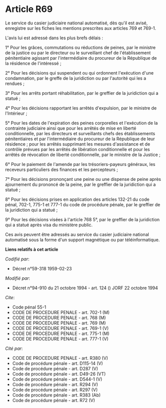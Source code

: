 # Article R69

Le service du casier judiciaire national automatisé, dès qu'il est avisé, enregistre sur les fiches les mentions prescrites
aux articles 769 et 769-1.

L'avis lui est adressé dans les plus brefs délais :

1° Pour les grâces, commutations ou réductions de peines, par le ministre de la justice ou par le directeur ou le surveillant
chef de l'établissement pénitentiaire agissant par l'intermédiaire du procureur de la République de la résidence de
l'intéressé ;

2° Pour les décisions qui suspendent ou qui ordonnent l'exécution d'une condamnation, par le greffe de la juridiction ou par
l'autorité qui les a rendues ;

3° Pour les arrêts portant réhabilitation, par le greffier de la juridiction qui a statué ;

4° Pour les décisions rapportant les arrêtés d'expulsion, par le ministre de l'Intérieur ;

5° Pour les dates de l'expiration des peines corporelles et l'exécution de la contrainte judiciaire ainsi que pour les
arrêtés de mise en liberté conditionnelle, par les directeurs et surveillants chefs des établissements pénitentiaires et par
l'intermédiaire du procureur de la République de leur résidence ; pour les arrêtés supprimant les mesures d'assistance et de
contrôle prévues par les arrêtés de libération conditionnelle et pour les arrêtés de révocation de liberté conditionnelle,
par le ministre de la Justice ;

6° Pour le paiement de l'amende par les trésoriers-payeurs généraux, les receveurs particuliers des finances et les
percepteurs ;

7° Pour les décisions prononçant une peine ou une dispense de peine après ajournement du prononcé de la peine, par le
greffier de la juridiction qui a statué ;

8° Pour les décisions prises en application des articles 132-21 du code pénal, 702-1, 775-1 et 777-1 du code de procédure
pénale, par le greffier de la juridiction qui a statué ;

9° Pour les décisions visées à l'article 768 5°, par le greffier de la juridiction qui a statué après visa du ministère
public.

Ces avis peuvent être adressés au service du casier judiciaire national automatisé sous la forme d'un support magnétique ou
par téléinformatique.

**Liens relatifs à cet article**

_Codifié par_:

  - Décret n°59-318 1959-02-23

_Modifié par_:

  - Décret n°94-910 du 21 octobre 1994 - art. 124 () JORF 22 octobre 1994

_Cite_:

  - Code pénal 55-1
  - CODE DE PROCEDURE PENALE - art. 702-1 (M)
  - CODE DE PROCEDURE PENALE - art. 768 (M)
  - CODE DE PROCEDURE PENALE - art. 769 (M)
  - CODE DE PROCEDURE PENALE - art. 769-1 (V)
  - CODE DE PROCEDURE PENALE - art. 775-1 (M)
  - CODE DE PROCEDURE PENALE - art. 777-1 (V)

_Cité par_:

  - CODE DE PROCEDURE PENALE - art. R380 (V)
  - Code de procédure pénale - art. D115-14 (V)
  - Code de procédure pénale - art. D287 (V)
  - Code de procédure pénale - art. D49-26 (VT)
  - Code de procédure pénale - art. D544-1 (V)
  - Code de procédure pénale - art. R294 (V)
  - Code de procédure pénale - art. R297 (V)
  - Code de procédure pénale - art. R383 (Ab)
  - Code de procédure pénale - art. R72 (V)
